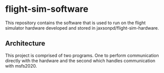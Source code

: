 # flight-sim-software

This repository contains the software that is used to run on the flight simulator hardware developed and stored in jaxsonpd/flight-sim-hardware.

## Architecture

This project is comprised of two programs. One to perform communication directly with the hardware and the second which handles communication with msfs2020.

